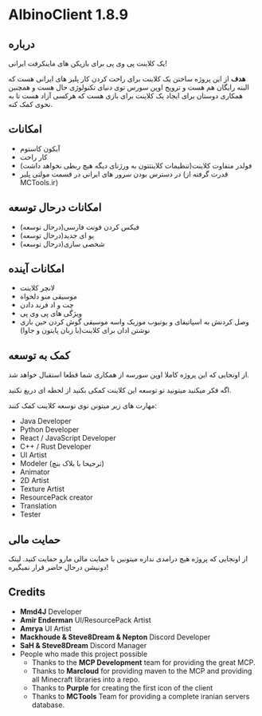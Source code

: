 # AlbinoClient 1.8.9

## درباره

یک کلاینت پی وی پی برای بازیکن های ماینکرفت ایرانی!

**هدف** از این پروژه ساختن یک کلاینت برای راحت کردن کار پلیر های ایرانی هست 
که البته رایگان هم هست و ترویج اوپن سورس توی دنیای تکنولوژی حال هست و
همچنین همکاری دوستان برای ایجاد یک کلاینت برای بازی هست 
که هرکسی آزاد هست تا به نحوی کمک کنه.

## امکانات

- آیکون کاستوم
- کار راحت
- فولدر متفاوت کلاینت(تنظیمات کلاینتتون به ورژنای دیگه هیچ ربطی نخواهد داشت)
- در دسترس بودن سرور های ایرانی در قسمت مولتی پلیر (قدرت گرفته از MCTools.ir)

## امکانات درحال توسعه

- فیکس کردن فونت فارسی(درحال توسعه)
- یو ای جدید(درحال توسعه)
- شخصی سازی(درحال توسعه)

## امکانات آینده

- لانچر کلاینت
- موسیقی منو دلخواه
- چت و اد فرند دادن
- ویژگی های پی وی پی
- وصل کردنش به اسپاتیفای و یوتیوب موزیک واسه موسیقی گوش کردن حین بازی
  نوشتن ادان برای کلاینت(با زبان پایتون و جاوا)

## کمک به توسعه

از اونجایی که این پروژه کاملا اوپن سورسه از همکاری شما قطعا استقبال خواهد شد.

اگه فکر میکنید میتونید تو توسعه این کلاینت کمکی بکنید از لحظه ای دریغ نکنید.

مهارت های زیر میتونن توی توسعه کلاینت کمک کنند:

- Java Developer
- Python Developer
- React / JavaScript Developer
- C++ / Rust Developer
- UI Artist
- Modeler (ترجیحا با بلاک بنچ)
- Animator
- 2D Artist
- Texture Artist
- ResourcePack creator
- Translation
- Tester

## حمایت مالی

از اونجایی که پروژه هیچ درامدی نداره میتونین با حمایت مالی مارو حمایت کنید.
لینک دونیشن درحال حاضر قرار نمیگیره!

## Credits
- **Mmd4J** Developer
- **Amir Enderman** UI/ResourcePack Artist
- **Amrya** UI Artist
- **Mackhoude & Steve8Dream & Nepton** Discord Developer
- **SaH & Steve8Dream** Discord Manager
- People who made this project possible
    - Thanks to the **MCP Development** team for providing the great MCP.
    - Thanks to **Marcloud** for providing maven to the MCP and providing all Minecraft libraries into a repo.
    - Thanks to **Purple** for creating the first icon of the client
    - Thanks to **MCTools** Team for providing a complete iranian servers database.
